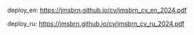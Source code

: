 deploy_en: https://jmsbrn.github.io/cv/jmsbrn_cv_en_2024.pdf

deploy_ru: https://jmsbrn.github.io/cv/jmsbrn_cv_ru_2024.pdf
